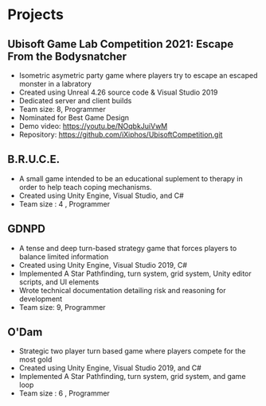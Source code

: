 # Projects


## Ubisoft Game Lab Competition 2021: Escape From the Bodysnatcher
  * Isometric asymetric party game where players try to escape an escaped monster in a labratory  
  * Created using Unreal 4.26 source code & Visual Studio 2019
  * Dedicated server and client builds
  * Team size: 8, Programmer
  * Nominated for Best Game Design
  * Demo video: https://youtu.be/NOqbkJuiVwM
  * Repository: https://github.com/iXiphos/UbisoftCompetition.git

## B.R.U.C.E.
  * A small game intended to be an educational suplement to therapy in order to help teach coping mechanisms. 
  * Created using Unity Engine, Visual Studio, and C#
  * Team size : 4 ,  Programmer
  
## GDNPD
  * A tense and deep turn-based strategy game that forces players to balance limited information
  * Created using Unity Engine, Visual Studio 2019, C#
  * Implemented A Star Pathfinding, turn system, grid system, Unity editor scripts, and UI elements
  * Wrote technical documentation detailing risk and reasoning for development
  * Team size: 9,  Programmer

## O'Dam
  * Strategic two player turn based game where players compete for the most gold
  * Created using Unity Engine, Visual Studio 2019, and C#
  * Implemented A Star Pathfinding, turn system, grid system, and game loop
  * Team size : 6 ,  Programmer


  
  
